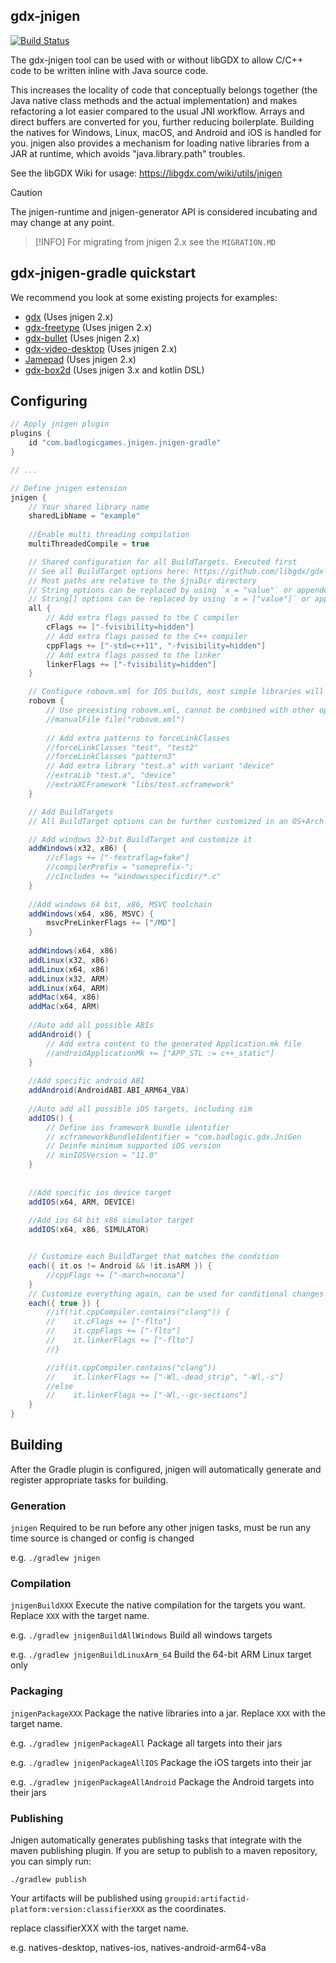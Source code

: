 ## gdx-jnigen

[![Build Status](https://github.com/libgdx/gdx-jnigen/workflows/Build%20and%20deploy/badge.svg)](https://github.com/libgdx/gdx-jnigen/actions?query=workflow%3A"Build+and+deploy")

The gdx-jnigen tool can be used with or without libGDX to allow C/C++ code to be written inline
with Java source code. 

This increases the locality of code that conceptually belongs together (the Java native class methods and the actual implementation) and makes refactoring a lot easier
compared to the usual JNI workflow. Arrays and direct buffers are converted for you, further
reducing boilerplate. Building the natives for Windows, Linux, macOS, and Android and iOS is handled for
you. jnigen also provides a mechanism for loading native libraries from a JAR at runtime, which
avoids "java.library.path" troubles.

See the libGDX Wiki for usage: https://libgdx.com/wiki/utils/jnigen

> [!CAUTION]
> The jnigen-runtime and jnigen-generator API is considered incubating and may change at any point.

> [!INFO]
> For migrating from jnigen 2.x see the `MIGRATION.MD`


## gdx-jnigen-gradle quickstart

We recommend you look at some existing projects for examples:
- [gdx](https://github.com/libgdx/libgdx/blob/master/gdx/build.gradle) (Uses jnigen 2.x)
- [gdx-freetype](https://github.com/libgdx/libgdx/blob/master/extensions/gdx-freetype/build.gradle) (Uses jnigen 2.x)
- [gdx-bullet](https://github.com/libgdx/libgdx/blob/master/extensions/gdx-bullet/build.gradle) (Uses jnigen 2.x)
- [gdx-video-desktop](https://github.com/libgdx/gdx-video/blob/master/gdx-video-desktop/build.gradle) (Uses jnigen 2.x)
- [Jamepad](https://github.com/libgdx/Jamepad/blob/master/build.gradle) (Uses jnigen 2.x)
- [gdx-box2d](https://github.com/libgdx/gdx-box2d/blob/master/build.gradle.kts) (Uses jnigen 3.x and kotlin DSL)


## Configuring 
```gradle
// Apply jnigen plugin
plugins {
    id "com.badlogicgames.jnigen.jnigen-gradle"
}

// ...

// Define jnigen extension
jnigen {
    // Your shared library name
    sharedLibName = "example"
    
    //Enable multi threading compilation
    multiThreadedCompile = true

    // Shared configuration for all BuildTargets. Executed first
    // See all BuildTarget options here: https://github.com/libgdx/gdx-jnigen/blob/master/gdx-jnigen/src/main/java/com/badlogic/gdx/jnigen/BuildTarget.java
    // Most paths are relative to the $jniDir directory
    // String options can be replaced by using `x = "value"` or appended to with `x += "extravalue"`
    // String[] options can be replaced by using `x = ["value"]` or appended to with `x += "extravalue"` or `x += ["extravalue", "extravalue2"]`
    all {
        // Add extra flags passed to the C compiler
        cFlags += ["-fvisibility=hidden"]
        // Add extra flags passed to the C++ compiler
        cppFlags += ["-std=c++11", "-fvisibility=hidden"]
        // Add extra flags passed to the linker
        linkerFlags += ["-fvisibility=hidden"]
    }

    // Configure robovm.xml for IOS builds, most simple libraries will not need to do this
    robovm {
        // Use preexisting robovm.xml, cannot be combined with other options.
        //manualFile file("robovm.xml")
        
        // Add extra patterns to forceLinkClasses
        //forceLinkClasses "test", "test2"
        //forceLinkClasses "pattern3"
        // Add extra library "test.a" with variant "device"
        //extraLib "test.a", "device"
        //extraXCFramework "libs/test.xcframework"
    }

    // Add BuildTargets
    // All BuildTarget options can be further customized in an OS+Arch specific manner within a {} block

    // Add windows 32-bit BuildTarget and customize it
    addWindows(x32, x86) {
        //cFlags += ["-fextraflag=fake"]
        //compilerPrefix = "someprefix-";
        //cIncludes += "windowsspecificdir/*.c"
    }
    
    //Add windows 64 bit, x86, MSVC toolchain 
    addWindows(x64, x86, MSVC) {
        msvcPreLinkerFlags += ["/MD"]
    }
    
    addWindows(x64, x86)    
    addLinux(x32, x86)
    addLinux(x64, x86)
    addLinux(x32, ARM)
    addLinux(x64, ARM)
    addMac(x64, x86)
    addMac(x64, ARM)
    
    //Auto add all possible ABIs 
    addAndroid() {
        // Add extra content to the generated Application.mk file
        //androidApplicationMk += ["APP_STL := c++_static"]
    }
    
    //Add specific android ABI
    addAndroid(AndroidABI.ABI_ARM64_V8A)
    
    //Auto add all possible iOS targets, including sim 
    addIOS() {
        // Define ios framework bundle identifier
        // xcframeworkBundleIdentifier = "com.badlogic.gdx.JniGen
        // Deinfe minimum supported iOS version
        // minIOSVersion = "11.0"
    }
 
    
    //Add specific ios device target
    addIOS(x64, ARM, DEVICE)
    
    //Add ios 64 bit x86 simulator target
    addIOS(x64, x86, SIMULATOR)


    // Customize each BuildTarget that matches the condition
    each({ it.os != Android && !it.isARM }) {
        //cppFlags += ["-march=nocona"]
    }
    // Customize everything again, can be used for conditional changes
    each({ true }) {
        //if(!it.cppCompiler.contains("clang")) {
        //    it.cFlags += ["-flto"]
        //    it.cppFlags += ["-flto"]
        //    it.linkerFlags += ["-flto"]
        //}

        //if(it.cppCompiler.contains("clang"))
        //    it.linkerFlags += ["-Wl,-dead_strip", "-Wl,-s"]
        //else
        //    it.linkerFlags += ["-Wl,--gc-sections"]
    }
}
```

## Building

After the Gradle plugin is configured, jnigen will automatically generate and register
appropriate tasks for building.

### Generation
`jnigen`
Required to be run before any other jnigen tasks, must be run any time source is changed
or config is changed

e.g. `./gradlew jnigen`

### Compilation

`jnigenBuildXXX`
Execute the native compilation for the targets you want. Replace `XXX` with the target name.

e.g. `./gradlew jnigenBuildAllWindows` Build all windows targets

e.g. `./gradlew jnigenBuildLinuxArm_64` Build the 64-bit ARM Linux target only


### Packaging
`jnigenPackageXXX`
Package the native libraries into a jar. Replace `XXX` with the target name.

e.g. `./gradlew jnigenPackageAll` Package all targets into their jars

e.g. `./gradlew jnigenPackageAllIOS` Package the iOS targets into their jar

e.g. `./gradlew jnigenPackageAllAndroid`    Package the Android targets into their jars


### Publishing

Jnigen automatically generates publishing tasks that integrate with the maven publishing plugin.
If you are setup to publish to a maven repository, you can simply run:

`./gradlew publish`

Your artifacts will be published using `groupid:artifactid-platform:version:classifierXXX` as the coordinates.

replace classifierXXX with the target name.

e.g. natives-desktop, natives-ios, natives-android-arm64-v8a 
